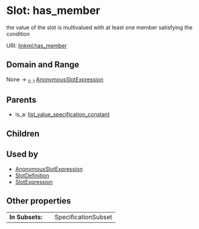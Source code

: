 
# Slot: has_member

the value of the slot is multivalued with at least one member satisfying the condition

URI: [linkml:has_member](https://w3id.org/linkml/has_member)


## Domain and Range

None &#8594;  <sub>0..1</sub> [AnonymousSlotExpression](AnonymousSlotExpression.md)

## Parents

 *  is_a: [list_value_specification_constant](list_value_specification_constant.md)

## Children


## Used by

 * [AnonymousSlotExpression](AnonymousSlotExpression.md)
 * [SlotDefinition](SlotDefinition.md)
 * [SlotExpression](SlotExpression.md)

## Other properties

|  |  |  |
| --- | --- | --- |
| **In Subsets:** | | SpecificationSubset |
